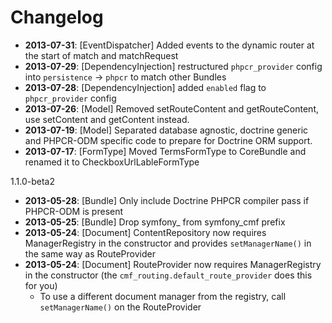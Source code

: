 Changelog
=========

* **2013-07-31**: [EventDispatcher] Added events to the dynamic router at the start of match and matchRequest
* **2013-07-29**: [DependencyInjection] restructured `phpcr_provider` config into `persistence` -> `phpcr` to match other Bundles
* **2013-07-28**: [DependencyInjection] added `enabled` flag to `phpcr_provider` config
* **2013-07-26**: [Model] Removed setRouteContent and getRouteContent, use setContent and getContent instead.
* **2013-07-19**: [Model] Separated database agnostic, doctrine generic and
  PHPCR-ODM specific code to prepare for Doctrine ORM support.
* **2013-07-17**: [FormType] Moved TermsFormType to CoreBundle and renamed it to CheckboxUrlLableFormType

1.1.0-beta2

* **2013-05-28**: [Bundle] Only include Doctrine PHPCR compiler pass if PHPCR-ODM is present
* **2013-05-25**: [Bundle] Drop symfony_ from symfony_cmf prefix
* **2013-05-24**: [Document] ContentRepository now requires ManagerRegistry in the constructor and provides `setManagerName()` in the same way as RouteProvider
* **2013-05-24**: [Document] RouteProvider now requires ManagerRegistry in the constructor (the `cmf_routing.default_route_provider` does this for you)
  * To use a different document manager from the registry, call `setManagerName()` on the RouteProvider
